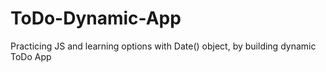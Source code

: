 # ToDo-Dynamic-App
Practicing JS and learning options with Date() object, by building dynamic ToDo App
